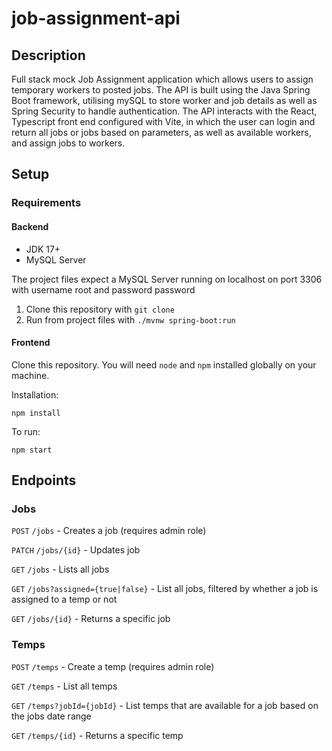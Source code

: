 # job-assignment-api

## Description

Full stack mock Job Assignment application which allows users to assign temporary workers to posted jobs. The API is built using the Java Spring Boot framework, utilising mySQL to store worker and job details as well as Spring Security to handle authentication. The API interacts with the React, Typescript front end configured with Vite, in which the user can login and return all jobs or jobs based on parameters, as well as available workers, and assign jobs to workers.

## Setup

### Requirements

#### Backend

-   JDK 17+
-   MySQL Server

The project files expect a MySQL Server running on localhost on port 3306 with username root and password password

1. Clone this repository with `git clone`
2. Run from project files with `./mvnw spring-boot:run`

#### Frontend

Clone this repository. You will need `node` and `npm` installed globally on your machine.

Installation:

`npm install`

To run:

`npm start`

## Endpoints

### Jobs

`POST` `/jobs` - Creates a job (requires admin role)

`PATCH` `/jobs/{id}` - Updates job

`GET` `/jobs` - Lists all jobs

`GET` `/jobs?assigned={true|false}` - List all jobs, filtered by whether a job is assigned to a temp or not

`GET` `/jobs/{id}` - Returns a specific job

### Temps

`POST` `/temps` - Create a temp (requires admin role)

`GET` `/temps` - List all temps

`GET` `/temps?jobId={jobId}` - List temps that are available for a job based on the jobs date range

`GET` `/temps/{id}` - Returns a specific temp

